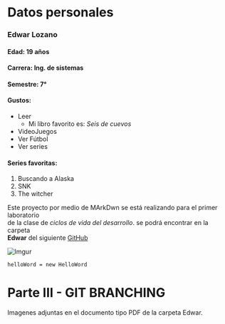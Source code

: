 # Datos personales
### Edwar Lozano 
#### **Edad:** 19 años
#### **Carrera:** Ing. de sistemas
#### **Semestre:** 7°

#### Gustos:
* Leer
  - Mi libro favorito es: *Seis de cuevos*
* VideoJuegos
* Ver Fútbol 
* Ver series

#### Series favoritas:
1. Buscando a Alaska
2. SNK
3. The witcher

Este proyecto por medio de MArkDwn se está realizando para el primer laboratorio\
de la clase de *ciclos de vida del desarrollo*. se podrá encontrar en la carpeta\
 **Edwar** del siguiente [GitHub](https://github.com/santiago-f20/CVDS-LAB1.git)

![Imgur](https://imgur.com/4kBy2mO.png)</p>

 `helloWord = new HelloWord` 

# Parte III - GIT BRANCHING
Imagenes adjuntas en el documento tipo PDF de la carpeta Edwar.